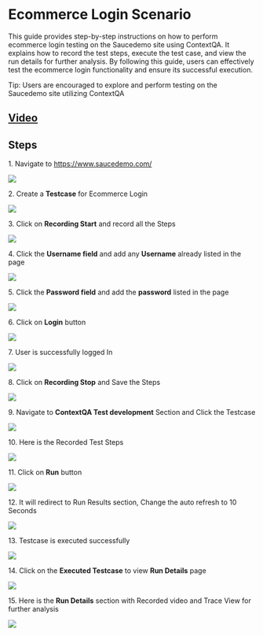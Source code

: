 # Ecommerce Login Scenario

This guide provides step-by-step instructions on how to perform ecommerce login testing on the Saucedemo site using ContextQA. It explains how to record the test steps, execute the test case, and view the run details for further analysis. By following this guide, users can effectively test the ecommerce login functionality and ensure its successful execution.

Tip: Users are encouraged to explore and perform testing on the Saucedemo site utilizing ContextQA

## [Video](https://www.loom.com/share/8a8921dd26a946099982d20b4a88e582?sid=0be5ed51-89f5-4d3f-bca4-a5f1db8ce8f8)


## **Steps**

1\. Navigate to <https://www.saucedemo.com/>

![](https://ajeuwbhvhr.cloudimg.io/colony-recorder.s3.amazonaws.com/files/2024-03-28/bec943ef-aefe-41ab-a95c-b3b4bfac66ad/user_cropped_screenshot.jpeg?tl_px=275,0&br_px=1652,769&force_format=png&width=1120.0&wat=1&wat_opacity=0.7&wat_gravity=northwest&wat_url=https://colony-recorder.s3.us-west-1.amazonaws.com/images/watermarks/FB923C_standard.png&wat_pad=524,18)


2\. Create a **Testcase** for Ecommerce Login

![](https://ajeuwbhvhr.cloudimg.io/colony-recorder.s3.amazonaws.com/files/2024-03-28/46736f88-cb00-41f4-b8e9-4478a6ba4eb1/user_cropped_screenshot.jpeg?tl_px=0,96&br_px=474,577&force_format=png&width=605)


3\. Click on **Recording Start** and record all the Steps

![](https://ajeuwbhvhr.cloudimg.io/colony-recorder.s3.amazonaws.com/files/2024-03-28/e52c9708-75b1-47c5-827f-26ee7544d4fa/user_cropped_screenshot.jpeg?tl_px=0,65&br_px=564,834&force_format=png&width=702)


4\. Click the **Username field** and add any **Username** already listed in the page

![](https://ajeuwbhvhr.cloudimg.io/colony-recorder.s3.amazonaws.com/files/2024-03-28/91478aa8-81f6-4ccc-86ad-86c225d6b7bb/ascreenshot.jpeg?tl_px=183,0&br_px=1559,769&force_format=png&width=1120.0&wat=1&wat_opacity=0.7&wat_gravity=northwest&wat_url=https://colony-recorder.s3.us-west-1.amazonaws.com/images/watermarks/FB923C_standard.png&wat_pad=524,134)


5\. Click the **Password field** and add the **password** listed in the page

![](https://ajeuwbhvhr.cloudimg.io/colony-recorder.s3.amazonaws.com/files/2024-03-28/bc6aaa53-82d5-4169-83a7-8cd8f25d28da/ascreenshot.jpeg?tl_px=162,0&br_px=1538,769&force_format=png&width=1120.0&wat=1&wat_opacity=0.7&wat_gravity=northwest&wat_url=https://colony-recorder.s3.us-west-1.amazonaws.com/images/watermarks/FB923C_standard.png&wat_pad=524,197)


6\. Click on **Login** button

![](https://ajeuwbhvhr.cloudimg.io/colony-recorder.s3.amazonaws.com/files/2024-03-28/d39193fa-fef0-49dc-ad64-929f9444c032/ascreenshot.jpeg?tl_px=363,100&br_px=1438,701&force_format=png&wat_scale=95&wat=1&wat_opacity=0.7&wat_gravity=northwest&wat_url=https://colony-recorder.s3.us-west-1.amazonaws.com/images/watermarks/FB923C_standard.png&wat_pad=502,265)


7\. User is successfully logged In

![](https://ajeuwbhvhr.cloudimg.io/colony-recorder.s3.amazonaws.com/files/2024-03-28/840de56d-2d16-452c-a27f-8a3325c99831/user_cropped_screenshot.jpeg?tl_px=399,0&br_px=1474,600&force_format=png&wat_scale=95&wat=1&wat_opacity=0.7&wat_gravity=northwest&wat_url=https://colony-recorder.s3.us-west-1.amazonaws.com/images/watermarks/FB923C_standard.png&wat_pad=502,105)


8\. Click on **Recording Stop** and Save the Steps

![](https://ajeuwbhvhr.cloudimg.io/colony-recorder.s3.amazonaws.com/files/2024-03-28/4eac806a-11bd-4594-977a-0cf96bd2f3f3/user_cropped_screenshot.jpeg?tl_px=0,65&br_px=564,834&force_format=png&width=702)


9\. Navigate to **ContextQA Test development** Section and Click the Testcase

![](https://ajeuwbhvhr.cloudimg.io/colony-recorder.s3.amazonaws.com/files/2024-03-28/025cefe6-e08d-470e-8baf-c1f3d532fb8b/ascreenshot.jpeg?tl_px=183,21&br_px=1150,562&force_format=png&width=967&wat_scale=86&wat=1&wat_opacity=0.7&wat_gravity=northwest&wat_url=https://colony-recorder.s3.us-west-1.amazonaws.com/images/watermarks/FB923C_standard.png&wat_pad=452,239)


10\. Here is the Recorded Test Steps

![](https://ajeuwbhvhr.cloudimg.io/colony-recorder.s3.amazonaws.com/files/2024-03-28/eef03e0a-931c-413b-8b72-6ffa8fe83ab0/ascreenshot.jpeg?tl_px=1,0&br_px=1721,912&force_format=png&width=1120.0&wat=1&wat_opacity=0.7&wat_gravity=northwest&wat_url=https://colony-recorder.s3.us-west-1.amazonaws.com/images/watermarks/FB923C_standard.png&wat_pad=524,335)


11\. Click on **Run** button

![](https://ajeuwbhvhr.cloudimg.io/colony-recorder.s3.amazonaws.com/files/2024-03-28/f70731d6-3150-4293-81ac-8fd616b10773/ascreenshot.jpeg?tl_px=200,0&br_px=1920,912&force_format=png&width=1120.0&wat=1&wat_opacity=0.7&wat_gravity=northwest&wat_url=https://colony-recorder.s3.us-west-1.amazonaws.com/images/watermarks/FB923C_standard.png&wat_pad=799,-11)


12\. It will redirect to Run Results section, Change the auto refresh to 10 Seconds

![](https://ajeuwbhvhr.cloudimg.io/colony-recorder.s3.amazonaws.com/files/2024-03-28/f49d153e-75a3-4262-9fd2-9bea8bfe5e49/ascreenshot.jpeg?tl_px=200,0&br_px=1920,912&force_format=png&width=1120.0&wat=1&wat_opacity=0.7&wat_gravity=northwest&wat_url=https://colony-recorder.s3.us-west-1.amazonaws.com/images/watermarks/FB923C_standard.png&wat_pad=628,114)


13\. Testcase is executed successfully

![](https://ajeuwbhvhr.cloudimg.io/colony-recorder.s3.amazonaws.com/files/2024-03-28/3783a07e-6c46-4f5e-a30a-b386467a89a8/ascreenshot.jpeg?tl_px=0,0&br_px=1719,912&force_format=png&width=1120.0&wat=1&wat_opacity=0.7&wat_gravity=northwest&wat_url=https://colony-recorder.s3.us-west-1.amazonaws.com/images/watermarks/FB923C_standard.png&wat_pad=482,213)


14\. Click on the **Executed Testcase** to view **Run Details** page

![](https://ajeuwbhvhr.cloudimg.io/colony-recorder.s3.amazonaws.com/files/2024-03-28/56c8f865-e23b-47a4-bdd1-e3f474ce02ed/ascreenshot.jpeg?tl_px=0,0&br_px=1719,912&force_format=png&width=1120.0&wat=1&wat_opacity=0.7&wat_gravity=northwest&wat_url=https://colony-recorder.s3.us-west-1.amazonaws.com/images/watermarks/FB923C_standard.png&wat_pad=511,144)


15\. Here is the **Run Details** section with Recorded video and Trace View for further analysis

![](https://ajeuwbhvhr.cloudimg.io/colony-recorder.s3.amazonaws.com/files/2024-03-28/b45840d1-bf3c-4ed8-a7aa-cfb44775ab3d/user_cropped_screenshot.jpeg?tl_px=36,0&br_px=1755,912&force_format=png&width=1120.0&wat=1&wat_opacity=0.7&wat_gravity=northwest&wat_url=https://colony-recorder.s3.us-west-1.amazonaws.com/images/watermarks/FB923C_standard.png&wat_pad=524,100)




